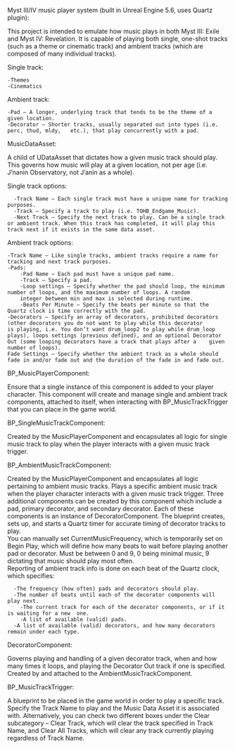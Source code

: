 Myst III/IV music player system (built in Unreal Engine 5.6, uses Quartz plugin): 

This project is intended to emulate how music plays in both Myst III: Exile and Myst IV: Revelation. It is capable of playing both single, 
one-shot tracks (such as a theme or cinematic track) and ambient tracks (which are composed of many individual tracks).  


Single track: 

	-Themes 
	-Cinematics 


Ambient track: 

	-Pad – A longer, underlying track that tends to be the theme of a given location. 
	-Decorator – Shorter tracks, usually separated out into types (i.e. perc, thud, mldy, 	etc.), that play concurrently with a pad. 


MusicDataAsset: 

A child of UDataAsset that dictates how a given music track should play. This governs how music will play at a given location, not per 
age (i.e. J’nanin Observatory, not J’anin as a whole).  


Single track options: 

	  -Track Name – Each single track must have a unique name for tracking purposes. 
	  -Track – Specify a track to play (i.e. TOHB_Endgame_Music). 
	  -Next Track – Specify the next track to play. Can be a single track or ambient track. When this track has completed, it will play this track next if it exists in the same data asset.


Ambient track options: 

	-Track Name – Like single tracks, ambient tracks require a name for tracking and next track purposes. 
	-Pads: 
		-Pad Name – Each pad must have a unique pad name. 
		-Track – Specify a pad. 
		-Loop settings – Specify whether the pad should loop, the minimum number of loops, and the maximum number of loops. A random 
	 	integer between min and max is selected during runtime. 
		-Beats Per Minute – Specify the beats per minute so that the Quartz clock is time correctly with the pad. 
	-Decorators – Specify an array of decorators, prohibited decorators (other decorators you do not want to play while this decorator 
 	is playing, i.e. You don’t want drum_loop2 to play while drum_loop plays), loops settings (previous defined), and an optional Decorator 
  	Out (some looping decorators have a track that plays after a 	given number of loops). 
	Fade Settings – Specify whether the ambient track as a whole should fade in and/or fade out and the duration of the fade in and fade out.  


BP_MusicPlayerComponent: 

  Ensure that a single instance of this component is added to your player character. This component will create and manage single and 
  ambient track components, attached to itself, when interacting with BP_MusicTrackTrigger that you can place in the game world.  

 
BP_SingleMusicTrackComponent: 

  Created by the MusicPlayerComponent and encapsulates all logic for single music track to play when the player interacts with a given 
  music track trigger. 


BP_AmbientMusicTrackComponent: 

Created by the MusicPlayerComponent and encapsulates all logic pertaining to ambient music tracks. Plays a specific ambient music 
track when the player character interacts with a given music track trigger. Three additional components can be created by this component 
which include a pad, primary decorator, and secondary decorator. Each of these components is an instance of DecoratorComponent. 
The blueprint creates, sets up, and starts a Quartz timer for accurate timing of decorator tracks to play.  
You can manually set CurrentMusicFrequency, which is temporarily set on Begin Play, which will define how many beats to wait before 
playing another pad or decorator. Must be between 0 and 9, 0 being minimal music, 9 dictating that music should play most often.  
Reporting of ambient track info is done on each beat of the Quartz clock, which specifies: 

	  -The frequency (how often) pads and decorators should play.	 
	  -The number of beats until each of the decorator components will play next. 
		-The current track for each of the decorator components, or if it is waiting for a new 	one. 
		-A list of available (valid) pads. 
	  -A list of available (valid) decorators, and how many decorators remain under each type.  


DecoratorComponent: 

  Governs playing and handling of a given decorator track, when and how many times it loops, and playing the Decorator Out track 
  if one is specified. Created by and attached to the AmbientMusicTrackComponent. 


BP_MusicTrackTrigger: 

  A blueprint to be placed in the game world in order to play a specific track. Specify the Track Name to play and the Music Data 
  Asset it is associated with. Alternatively, you can check two different boxes under the Clear subcategory – Clear Track, which 
  will clear the track specified in Track Name, and Clear All Tracks, which will clear any track currently playing regardless of Track Name. 





  
